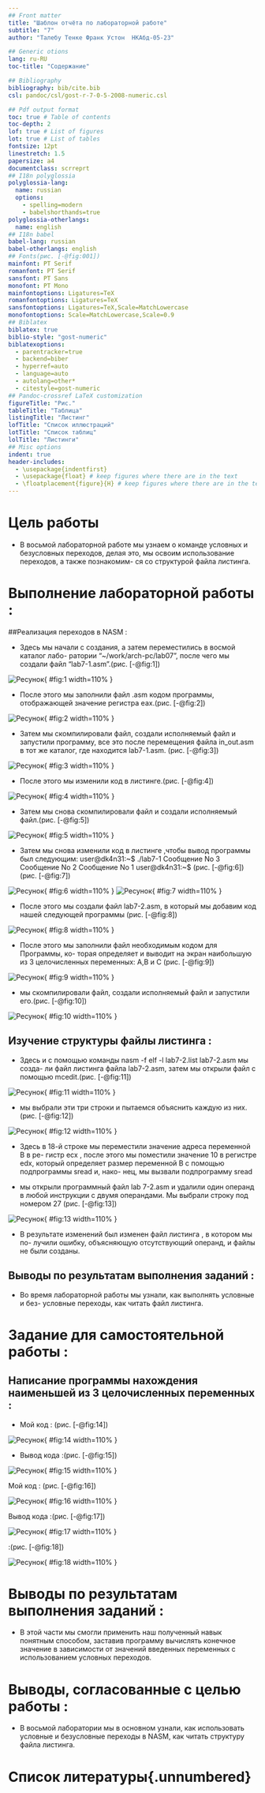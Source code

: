 ```yaml
---
## Front matter
title: "Шаблон отчёта по лабораторной работе"
subtitle: "7"
author: "Талебу Тенке Франк Устон  НКАбд-05-23"

## Generic otions
lang: ru-RU
toc-title: "Содержание"

## Bibliography
bibliography: bib/cite.bib
csl: pandoc/csl/gost-r-7-0-5-2008-numeric.csl

## Pdf output format
toc: true # Table of contents
toc-depth: 2
lof: true # List of figures
lot: true # List of tables
fontsize: 12pt
linestretch: 1.5
papersize: a4
documentclass: scrreprt
## I18n polyglossia
polyglossia-lang:
  name: russian
  options:
	- spelling=modern
	- babelshorthands=true
polyglossia-otherlangs:
  name: english
## I18n babel
babel-lang: russian
babel-otherlangs: english
## Fonts(рис. [-@fig:001])
mainfont: PT Serif
romanfont: PT Serif
sansfont: PT Sans
monofont: PT Mono
mainfontoptions: Ligatures=TeX
romanfontoptions: Ligatures=TeX
sansfontoptions: Ligatures=TeX,Scale=MatchLowercase
monofontoptions: Scale=MatchLowercase,Scale=0.9
## Biblatex
biblatex: true
biblio-style: "gost-numeric"
biblatexoptions:
  - parentracker=true
  - backend=biber
  - hyperref=auto
  - language=auto
  - autolang=other*
  - citestyle=gost-numeric
## Pandoc-crossref LaTeX customization
figureTitle: "Рис."
tableTitle: "Таблица"
listingTitle: "Листинг"
lofTitle: "Список иллюстраций"
lotTitle: "Список таблиц"
lolTitle: "Листинги"
## Misc options
indent: true
header-includes:
  - \usepackage{indentfirst}
  - \usepackage{float} # keep figures where there are in the text
  - \floatplacement{figure}{H} # keep figures where there are in the text
---
```


# Цель работы
- В восьмой лабораторной работе мы узнаем о команде условных и безусловных
переходов, делая это, мы освоим использование переходов, а также познакомим-
ся со структурой файла листинга.


# Выполнение лабораторной работы :

##Реализация переходов в NASM :

- Здесь мы начали с создания, а затем переместились в восмой каталог лабо-
ратории “~/work/arch-pc/lab07”, после чего мы создали файл “lab7-1.asm”.(рис. [-@fig:1])

![Ресунок](image/1.png){ #fig:1 width=110% }

- После этого мы заполнили файл .asm кодом программы, отображающей
значение регистра eax.(рис. [-@fig:2])

![Ресунок](image/2.png){ #fig:2 width=110% }

- Затем мы скомпилировали файл, создали исполняемый файл и запустили
программу, все это после перемещения файла in_out.asm в тот же каталог,
где находится lab7-1.asm.
(рис. [-@fig:3])

![Ресунок](image/3.png){ #fig:3 width=110% }

- После этого мы изменили код в листинге.(рис. [-@fig:4])

![Ресунок](image/4.png){ #fig:4 width=110% }

- Затем мы снова скомпилировали файл и создали исполняемый файл.(рис. [-@fig:5])

![Ресунок](image/3.png){ #fig:5 width=110% }

- Затем мы снова изменили код в листинге ,чтобы вывод программы был
следующим:
user@dk4n31:~$ ./lab7-1
Сообщение No 3
Сообщение No 2
Сообщение No 1
user@dk4n31:~$
(рис. [-@fig:6])(рис. [-@fig:7])

![Ресунок](image/6.png){ #fig:6 width=110% }
![Ресунок](image/7.png){ #fig:7 width=110% }

-  После этого мы создали файл lab7-2.asm, в который мы добавим код нашей
следующей программы (рис. [-@fig:8])

![Ресунок](image/8.png){ #fig:8 width=110% }

- После этого мы заполнили файл необходимым кодом для Программы, ко-
торая определяет и выводит на экран наибольшую из 3 целочисленных
переменных: A,B и C (рис. [-@fig:9])

![Ресунок](image/9.png){ #fig:9 width=110% }

- мы скомпилировали файл, создали исполняемый файл и запустили его.(рис. [-@fig:10])

![Ресунок](image/10.png){ #fig:10 width=110% }

## Изучение структуры файлы листинга :

- Здесь и с помощью команды nasm -f elf -l lab7-2.list lab7-2.asm мы созда-
ли файл листинга файла lab7-2.asm, затем мы открыли файл с помощью
mcedit.(рис. [-@fig:11])

![Ресунок](image/11.png){ #fig:11 width=110% }

- мы выбрали эти три строки и пытаемся объяснить каждую из них.(рис. [-@fig:12])

![Ресунок](image/12.png){ #fig:12 width=110% }

- Здесь в 18-й строке мы переместили значение адреса переменной B в ре-
гистр ecx , после этого мы поместили значение 10 в регистре edx, который
определяет размер переменной B с помощью подпрограммы sread и, нако-
нец, мы вызвали подпрограмму sread

- мы открыли программный файл lab 7-2.asm и удалили один операнд в
любой инструкции с двумя операндами. Мы выбрали строку под номером
27 (рис. [-@fig:13])

![Ресунок](image/13.png){ #fig:13 width=110% }

- В результате изменений был изменен файл листинга , в котором мы по-
лучили ошибку, объясняющую отсутствующий операнд, и файлы не были
созданы.

## Выводы по результатам выполнения заданий :

- Во время лабораторной работы мы узнали, как выполнять условные и без-
условные переходы, как читать файл листинга.

# Задание для самостоятельной работы :

## Написание программы нахождения наименьшей из 3 целочисленных переменных :


- Мой код : (рис. [-@fig:14])

![Ресунок](image/14.png){ #fig:14 width=110% }

- Вывод кода :(рис. [-@fig:15])

![Ресунок](image/15.png){ #fig:15 width=110% }

Мой код : (рис. [-@fig:16])

![Ресунок](image/16.png){ #fig:16 width=110% }

Вывод кода :(рис. [-@fig:17])

![Ресунок](image/17.png){ #fig:17 width=110% }


 :(рис. [-@fig:18])

![Ресунок](image/18.png){ #fig:18 width=110% }

# Выводы по результатам выполнения заданий :

- В этой части мы смогли применить наш полученный навык понятным
способом, заставив программу вычислять конечное значение в зависимости
от значений введенных переменных с использованием условных переходов.



# Выводы, согласованные с целью работы :

- В восьмой лаборатории мы в основном узнали, как использовать условные
и безусловные переходы в NASM, как читать структуру файла листинга.

# Список литературы{.unnumbered}

